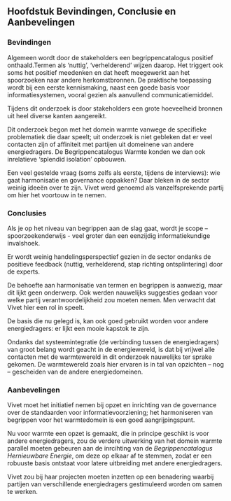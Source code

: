 Hoofdstuk Bevindingen, Conclusie en Aanbevelingen
-------------------------------------------------

### Bevindingen

Algemeen wordt door de stakeholders een begrippencatalogus positief onthaald.Termen als ‘nuttig’, ‘verhelderend’ wijzen daarop. Het triggert ook soms het
positief meedenken en dat heeft meegewerkt aan het spoorzoeken naar andere herkomstbronnen. De praktische toepassing wordt bij een eerste kennismaking, naast een goede basis voor informatiesystemen, vooral gezien als aanvullend communicatiemiddel. 

Tijdens dit onderzoek is door stakeholders een grote hoeveelheid bronnen uit heel diverse kanten aangereikt. 

Dit onderzoek begon met het domein warmte vanwege de specifieke problematiek die daar speelt; uit onderzoek is niet gebleken dat er veel contacten zijn of affiniteit met partijen uit domeinene van andere energiedragers. De Begrippencatalogus Warmte konden we dan ook inrelatieve ‘splendid isolation’ opbouwen.

Een veel gestelde vraag (soms zelfs als eerste, tijdens de interviews): wie gaat harmonisatie en governance oppakken? Daar bleken in de sector weinig ideeën over
te zijn. Vivet werd genoemd als vanzelfsprekende partij om hier het voortouw in te nemen.

### Conclusies

Als je op het niveau van begrippen aan de slag gaat, wordt je scope – spoorzoekenderwijs - veel groter dan een eenzijdig informatiekundige invalshoek.

Er wordt weinig handelingsperspectief gezien in de sector ondanks de positieve feedback (nuttig, verhelderend, stap richting ontsplintering) door de experts.

De behoefte aan harmonisatie van termen en begrippen is aanwezig, maar dit lijkt geen onderwerp. Ook werden nauwelijks suggesties gedaan voor welke partij
verantwoordelijkheid zou moeten nemen. Men verwacht dat Vivet hier een rol in speelt.

De basis die nu gelegd is, kan ook goed gebruikt worden voor andere energiedragers: er lijkt een mooie kapstok te zijn.

Ondanks dat systeemintegratie (de verbinding tussen de energiedragers) van groot belang wordt geacht in de energiewereld, is dat bij vrijwel alle contacten met
de warmtewereld in dit onderzoek nauwelijks ter sprake gekomen. De warmtewereld zoals hier ervaren is in tal van opzichten – nog – gescheiden van de andere
energiedomeinen. 

### Aanbevelingen

Vivet moet het initiatief nemen bij opzet en inrichting van de governance over de standaarden voor informatievoorziening; het harmoniseren van begrippen voor het warmtedomein is een goed aangrijpingspunt. 

Nu voor warmte een opzet is gemaakt, die in principe geschikt is voor andere energiedragers, zou de verdere uitwerking van het domein warmte parallel moeten
gebeuren aan de inrcihting van de *Begrippencatalogus Hernieuwbare Energie*, om deze op elkaar af te stemmen, zodat er een robuuste basis ontstaat voor latere
uitbreiding met andere energiedragers.

Vivet zou bij haar projecten moeten inzetten op een benadering waarbij partijen van verschillende energiedragers gestimuleerd worden om samen te werken.
